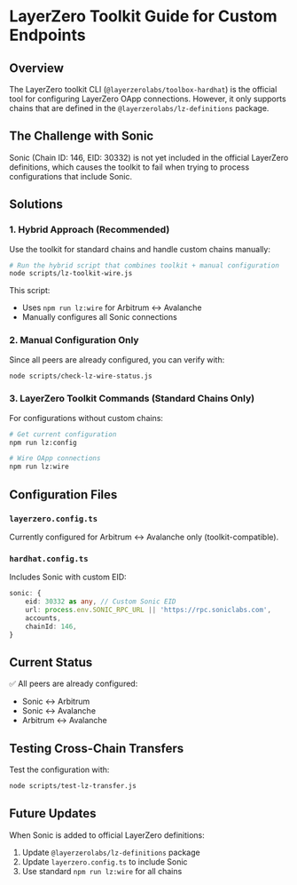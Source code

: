 # LayerZero Toolkit Guide for Custom Endpoints

## Overview

The LayerZero toolkit CLI (`@layerzerolabs/toolbox-hardhat`) is the official tool for configuring LayerZero OApp connections. However, it only supports chains that are defined in the `@layerzerolabs/lz-definitions` package.

## The Challenge with Sonic

Sonic (Chain ID: 146, EID: 30332) is not yet included in the official LayerZero definitions, which causes the toolkit to fail when trying to process configurations that include Sonic.

## Solutions

### 1. Hybrid Approach (Recommended)

Use the toolkit for standard chains and handle custom chains manually:

```bash
# Run the hybrid script that combines toolkit + manual configuration
node scripts/lz-toolkit-wire.js
```

This script:
- Uses `npm run lz:wire` for Arbitrum ↔ Avalanche
- Manually configures all Sonic connections

### 2. Manual Configuration Only

Since all peers are already configured, you can verify with:

```bash
node scripts/check-lz-wire-status.js
```

### 3. LayerZero Toolkit Commands (Standard Chains Only)

For configurations without custom chains:

```bash
# Get current configuration
npm run lz:config

# Wire OApp connections
npm run lz:wire
```

## Configuration Files

### `layerzero.config.ts`
Currently configured for Arbitrum ↔ Avalanche only (toolkit-compatible).

### `hardhat.config.ts`
Includes Sonic with custom EID:
```typescript
sonic: {
    eid: 30332 as any, // Custom Sonic EID
    url: process.env.SONIC_RPC_URL || 'https://rpc.soniclabs.com',
    accounts,
    chainId: 146,
}
```

## Current Status

✅ All peers are already configured:
- Sonic ↔ Arbitrum
- Sonic ↔ Avalanche
- Arbitrum ↔ Avalanche

## Testing Cross-Chain Transfers

Test the configuration with:

```bash
node scripts/test-lz-transfer.js
```

## Future Updates

When Sonic is added to official LayerZero definitions:
1. Update `@layerzerolabs/lz-definitions` package
2. Update `layerzero.config.ts` to include Sonic
3. Use standard `npm run lz:wire` for all chains 